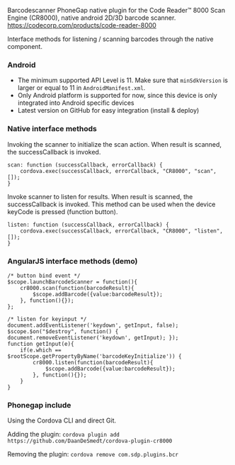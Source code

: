 Barcodescanner PhoneGap native plugin for the Code Reader™ 8000 Scan Engine (CR8000), native android 2D/3D barcode scanner.
https://codecorp.com/products/code-reader-8000


Interface methods for listening / scanning barcodes through the native component.

### Android

- The minimum supported API Level is 11. Make sure that `minSdkVersion` is larger or equal to 11 in `AndroidManifest.xml`.
- Only Android platform is supported for now, since this device is only integrated into Android specific devices
- Latest version on GitHub for easy integration (install & deploy)


### Native interface methods

Invoking the scanner to initialize the scan action.
When result is scanned, the successCallback is invoked.

	scan: function (successCallback, errorCallback) {
		cordova.exec(successCallback, errorCallback, "CR8000", "scan", []);
	}


Invoke scanner to listen for results.
When result is scanned, the successCallback is invoked.
This method can be used when the device keyCode is pressed (function button).

	listen: function (successCallback, errorCallback) {
		cordova.exec(successCallback, errorCallback, "CR8000", "listen", []);
	}


### AngularJS interface methods (demo)

	/* button bind event */
	$scope.launchBarcodeScanner = function(){
		cr8000.scan(function(barcodeResult){
			$scope.addBarcode({value:barcodeResult});
		}, function(){});
	};

	/* listen for keyinput */
	document.addEventListener('keydown', getInput, false);
	$scope.$on("$destroy", function() { document.removeEventListener('keydown', getInput); });
	function getInput(e){
		if(e.which == $rootScope.getPropertyByName('barcodeKeyInitialize')) {
			cr8000.listen(function(barcodeResult){
				$scope.addBarcode({value:barcodeResult});
			}, function(){});
		}
	}


### Phonegap include

Using the Cordova CLI and direct Git.

Adding the plugin:
		```cordova plugin add https://github.com/DaanDeSmedt/cordova-plugin-cr8000```

Removing the plugin:
		```cordova remove com.sdp.plugins.bcr```
